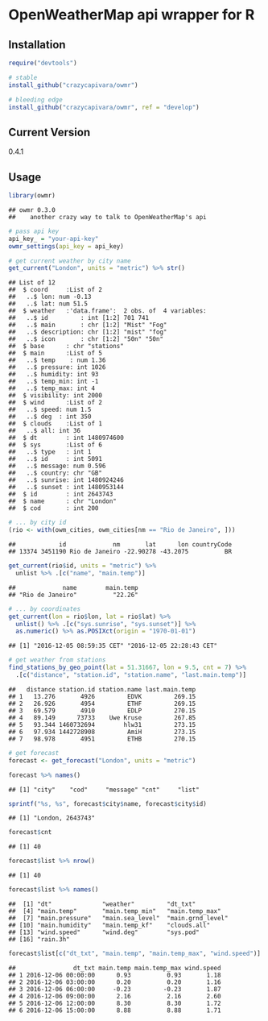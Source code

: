 OpenWeatherMap api wrapper for R
================

Installation
------------

``` r
require("devtools")

# stable
install_github("crazycapivara/owmr")

# bleeding edge
install_github("crazycapivara/owmr", ref = "develop")
```

Current Version
---------------

0.4.1

Usage
-----

``` r
library(owmr)
```

    ## owmr 0.3.0
    ##    another crazy way to talk to OpenWeatherMap's api

``` r
# pass api key
api_key_ = "your-api-key"
owmr_settings(api_key = api_key)

# get current weather by city name
get_current("London", units = "metric") %>% str()
```

    ## List of 12
    ##  $ coord     :List of 2
    ##   ..$ lon: num -0.13
    ##   ..$ lat: num 51.5
    ##  $ weather   :'data.frame':  2 obs. of  4 variables:
    ##   ..$ id         : int [1:2] 701 741
    ##   ..$ main       : chr [1:2] "Mist" "Fog"
    ##   ..$ description: chr [1:2] "mist" "fog"
    ##   ..$ icon       : chr [1:2] "50n" "50n"
    ##  $ base      : chr "stations"
    ##  $ main      :List of 5
    ##   ..$ temp    : num 1.36
    ##   ..$ pressure: int 1026
    ##   ..$ humidity: int 93
    ##   ..$ temp_min: int -1
    ##   ..$ temp_max: int 4
    ##  $ visibility: int 2000
    ##  $ wind      :List of 2
    ##   ..$ speed: num 1.5
    ##   ..$ deg  : int 350
    ##  $ clouds    :List of 1
    ##   ..$ all: int 36
    ##  $ dt        : int 1480974600
    ##  $ sys       :List of 6
    ##   ..$ type   : int 1
    ##   ..$ id     : int 5091
    ##   ..$ message: num 0.596
    ##   ..$ country: chr "GB"
    ##   ..$ sunrise: int 1480924246
    ##   ..$ sunset : int 1480953144
    ##  $ id        : int 2643743
    ##  $ name      : chr "London"
    ##  $ cod       : int 200

``` r
# ... by city id
(rio <- with(owm_cities, owm_cities[nm == "Rio de Janeiro", ]))
```

    ##            id             nm       lat      lon countryCode
    ## 13374 3451190 Rio de Janeiro -22.90278 -43.2075          BR

``` r
get_current(rio$id, units = "metric") %>%
  unlist %>% .[c("name", "main.temp")]
```

    ##             name        main.temp 
    ## "Rio de Janeiro"          "22.26"

``` r
# ... by coordinates
get_current(lon = rio$lon, lat = rio$lat) %>%
  unlist() %>% .[c("sys.sunrise", "sys.sunset")] %>%
  as.numeric() %>% as.POSIXct(origin = "1970-01-01")
```

    ## [1] "2016-12-05 08:59:35 CET" "2016-12-05 22:28:43 CET"

``` r
# get weather from stations
find_stations_by_geo_point(lat = 51.31667, lon = 9.5, cnt = 7) %>% 
  .[c("distance", "station.id", "station.name", "last.main.temp")]
```

    ##   distance station.id station.name last.main.temp
    ## 1   13.276       4926         EDVK         269.15
    ## 2   26.926       4954         ETHF         269.15
    ## 3   69.579       4910         EDLP         270.15
    ## 4   89.149      73733    Uwe Kruse         267.85
    ## 5   93.344 1460732694        hlw31         273.15
    ## 6   97.934 1442728908         AmiH         273.15
    ## 7   98.978       4951         ETHB         270.15

``` r
# get forecast
forecast <- get_forecast("London", units = "metric")

forecast %>% names()
```

    ## [1] "city"    "cod"     "message" "cnt"     "list"

``` r
sprintf("%s, %s", forecast$city$name, forecast$city$id)
```

    ## [1] "London, 2643743"

``` r
forecast$cnt
```

    ## [1] 40

``` r
forecast$list %>% nrow()
```

    ## [1] 40

``` r
forecast$list %>% names()
```

    ##  [1] "dt"              "weather"         "dt_txt"         
    ##  [4] "main.temp"       "main.temp_min"   "main.temp_max"  
    ##  [7] "main.pressure"   "main.sea_level"  "main.grnd_level"
    ## [10] "main.humidity"   "main.temp_kf"    "clouds.all"     
    ## [13] "wind.speed"      "wind.deg"        "sys.pod"        
    ## [16] "rain.3h"

``` r
forecast$list[c("dt_txt", "main.temp", "main.temp_max", "wind.speed")] %>% head()
```

    ##                dt_txt main.temp main.temp_max wind.speed
    ## 1 2016-12-06 00:00:00      0.93          0.93       1.18
    ## 2 2016-12-06 03:00:00      0.20          0.20       1.16
    ## 3 2016-12-06 06:00:00     -0.23         -0.23       1.87
    ## 4 2016-12-06 09:00:00      2.16          2.16       2.60
    ## 5 2016-12-06 12:00:00      8.30          8.30       1.72
    ## 6 2016-12-06 15:00:00      8.88          8.88       1.71
